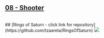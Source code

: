 ## [08 - Shooter](https://github.com/yrgo/gp20/tree/master/Programming%20Fundamentals/08%20-%20Shooter%20Project)
<br/>
## [Rings of Saturn - click link for repository](https://github.com/tzaarela/RingsOfSaturn)
<img src="https://github.com/danielalexandernielsen/Yrgo/raw/master/Daniel_00_SideProjects/GIF/RingsOfSaturn.gif?raw=true">
